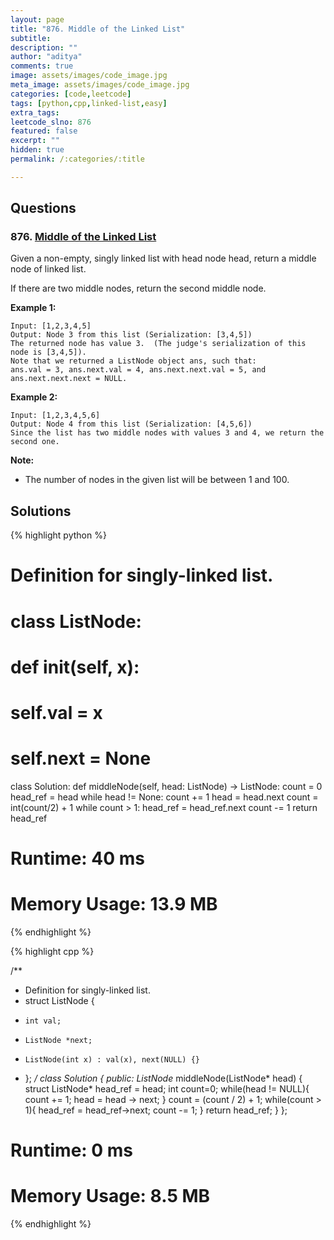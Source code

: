 ```yaml
---
layout: page
title: "876. Middle of the Linked List"
subtitle: 
description: ""
author: "aditya"
comments: true
image: assets/images/code_image.jpg
meta_image: assets/images/code_image.jpg
categories: [code,leetcode]
tags: [python,cpp,linked-list,easy]
extra_tags: 
leetcode_slno: 876
featured: false
excerpt: ""
hidden: true
permalink: /:categories/:title

---
```


## Questions

### 876. [Middle of the Linked List](https://leetcode.com/problems/middle-of-the-linked-list/)

Given a non-empty, singly linked list with head node head, return a middle node of linked list.

If there are two middle nodes, return the second middle node.

**Example 1:**

```
Input: [1,2,3,4,5]
Output: Node 3 from this list (Serialization: [3,4,5])
The returned node has value 3.  (The judge's serialization of this node is [3,4,5]).
Note that we returned a ListNode object ans, such that:
ans.val = 3, ans.next.val = 4, ans.next.next.val = 5, and ans.next.next.next = NULL.
```

**Example 2:**

```
Input: [1,2,3,4,5,6]
Output: Node 4 from this list (Serialization: [4,5,6])
Since the list has two middle nodes with values 3 and 4, we return the second one.
```

**Note:**
- The number of nodes in the given list will be between 1 and 100.



## Solutions

{% highlight python %}

# Definition for singly-linked list.
# class ListNode:
#     def __init__(self, x):
#         self.val = x
#         self.next = None

class Solution:
    def middleNode(self, head: ListNode) -> ListNode:
        count = 0
        head_ref = head
        while head != None:
            count += 1
            head = head.next
        count = int(count/2) + 1
        while count > 1:
            head_ref = head_ref.next
            count -= 1
        return head_ref

# Runtime: 40 ms
# Memory Usage: 13.9 MB

{% endhighlight %}



{% highlight cpp %}

/**
 * Definition for singly-linked list.
 * struct ListNode {
 *     int val;
 *     ListNode *next;
 *     ListNode(int x) : val(x), next(NULL) {}
 * };
 */
class Solution {
public:
    ListNode* middleNode(ListNode* head) {
        struct ListNode* head_ref = head;
        int count=0;
        while(head != NULL){
            count += 1;
            head = head -> next;
        }
        count = (count / 2) + 1;
        while(count > 1){
            head_ref = head_ref->next;
            count -= 1;
        }
        return head_ref;
    }
};


# Runtime: 0 ms
# Memory Usage: 8.5 MB

{% endhighlight %}
